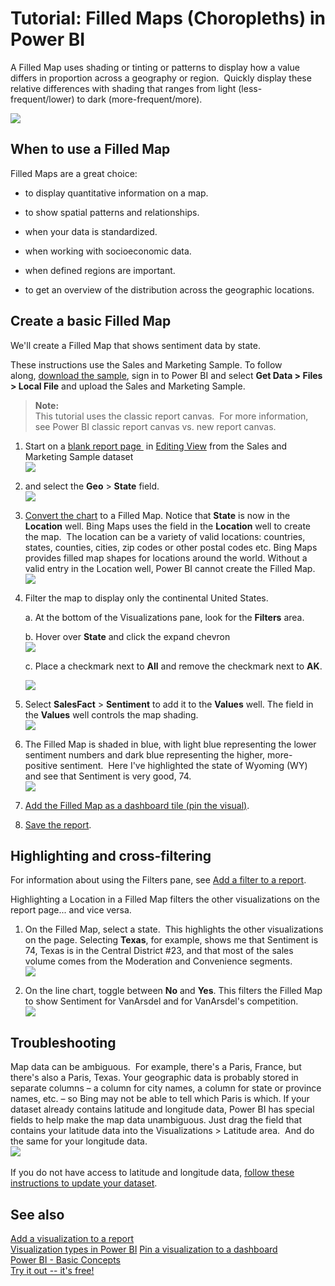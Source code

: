 ﻿<properties
   pageTitle="Tutorial: Filled Maps (Choropleths) in Power BI"
   description="Tutorial: Filled Maps (Choropleths) in Power BI"
   services="powerbi"
   documentationCenter=""
   authors="mihart"
   manager="mblythe"
   editor=""
   tags=""/>

<tags
   ms.service="powerbi"
   ms.devlang="NA"
   ms.topic="article"
   ms.tgt_pltfrm="NA"
   ms.workload="powerbi"
   ms.date="11/30/2015"
   ms.author="mihart"/>

# Tutorial: Filled Maps (Choropleths) in Power BI  

A Filled Map uses shading or tinting or patterns to display how a value differs in proportion across a geography or region.  Quickly display these relative differences with shading that ranges from light (less-frequent/lower) to dark (more-frequent/more).    

![](media/powerbi-service-tutorial-filled-maps-choropleths/large_map.png)

## When to use a Filled Map  
Filled Maps are a great choice:

-   to display quantitative information on a map.

-   to show spatial patterns and relationships.

-   when your data is standardized.

-   when working with socioeconomic data.

-   when defined regions are important.

-   to get an overview of the distribution across the geographic locations.

## Create a basic Filled Map  
We'll create a Filled Map that shows sentiment data by state.

These instructions use the Sales and Marketing Sample. To follow along, [download the sample](powerbi-sample-downloads.md), sign in to Power BI and select **Get Data \> Files \> Local File** ﻿and upload the Sales and Marketing Sample.

>**Note:**  
>This tutorial uses the classic report canvas.  For more information, see Power BI classic report canvas vs. new report canvas.

1.  Start on a [blank report page ](powerbi-service-add-a-page-to-a-report.md) in [Editing View](powerbi-service-interact-with-a-report-in-editing-view.md) from the Sales and Marketing Sample dataset  
![](media/powerbi-service-tutorial-filled-maps-choropleths/img001.png)

2.  and select the **Geo** \> **State** field.    
![](media/powerbi-service-tutorial-filled-maps-choropleths/img002.png)

3.  [Convert the chart](powerbi-service-change-the-type-of-visualization-in-a-report.md) to a Filled Map. Notice that **State** is now in the **Location** well. Bing Maps uses the field in the **Location** well to create the map.  The location can be a variety of valid locations: countries, states, counties, cities, zip codes or other postal codes etc. Bing Maps provides filled map shapes for locations around the world. Without a valid entry in the Location well, Power BI cannot create the Filled Map.  
![](media/powerbi-service-tutorial-filled-maps-choropleths/img003.png)

4.  Filter the map to display only the continental United States.

	a.  At the bottom of the Visualizations pane, look for the **Filters** area.

	b.  Hover over **State** and click the expand chevron  
    ![](media/powerbi-service-tutorial-filled-maps-choropleths/img004.png)

	c.  Place a checkmark next to **All** and remove the checkmark next to **AK**.

    ![](media/powerbi-service-tutorial-filled-maps-choropleths/img005.png)

5.  Select **SalesFact** \> **Sentiment** to add it to the **Values** well. The field in the **Values** well controls the map shading.  
![](media/powerbi-service-tutorial-filled-maps-choropleths/img006.png)

6.  The Filled Map is shaded in blue, with light blue representing the lower sentiment numbers and dark blue representing the higher, more-positive sentiment.  Here I've highlighted the state of Wyoming (WY) and see that Sentiment is very good, 74.  
![](media/powerbi-service-tutorial-filled-maps-choropleths/img007.png)

7.  [Add the Filled Map as a dashboard tile (pin the visual)](powerbi-service-dashboard-tiles.md). 

8.  [Save the report](powerbi-service-save-a-report.md).

## Highlighting and cross-filtering  
For information about using the Filters pane, see [Add a filter to a report](powerbi-service-add-a-filter-to-a-report.md).

Highlighting a Location in a Filled Map filters the other visualizations on the report page... and vice versa.

1.  On the Filled Map, select a state.  This highlights the other visualizations on the page. Selecting **Texas**, for example, shows me that Sentiment is 74, Texas is in the Central District \#23, and that most of the sales volume comes from the Moderation and Convenience segments.   
    ![](media/powerbi-service-tutorial-filled-maps-choropleths/img008.png)

2.  On the line chart, toggle between **No** and **Yes**. This filters the Filled Map to show Sentiment for VanArsdel and for VanArsdel's competition.  
    ![](media/powerbi-service-tutorial-filled-maps-choropleths/img009.gif)

## Troubleshooting  
Map data can be ambiguous.  For example, there's a Paris, France, but there's also a Paris, Texas. Your geographic data is probably stored in separate columns – a column for city names, a column for state or province names, etc. – so Bing may not be able to tell which Paris is which. If your dataset already contains latitude and longitude data, Power BI has special fields to help make the map data unambiguous. Just drag the field that contains your latitude data into the Visualizations \> Latitude area.  And do the same for your longitude data.  
![](media/powerbi-service-tutorial-filled-maps-choropleths/PBI_Latitude.png) 

If you do not have access to latitude and longitude data, [follow these instructions to update your dataset](https://support.office.com/article/Maps-in-Power-View-8A9B2AF3-A055-4131-A327-85CC835271F7).

## See also  
 [Add a visualization to a report](https://powerbi.uservoice.com/knowledgebase/articles/441777)  
 [Visualization types in Power BI](powerbi-service-visualization-types-for-reports-and-q-and-a.md)
 [Pin a visualization to a dashboard](powerbi-service-pin-a-tile-to-a-dashboard-from-a-report.md)  
 [Power BI - Basic Concepts](powerbi-service-basic-concepts.md)  
[Try it out -- it's free!](https://powerbi.com/)  
